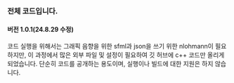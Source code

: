 ### 전체 코드입니다.
#### 버전 1.0.1(24.8.29 수정)

코드 실행을 위해서는 그래픽 음향을 위한 sfml과 json을 쓰기 위한 nlohmann이 필요하지만,
이 과정에서 많은 외부 파일 및 설정이 필요하여 깃 허브에 c++ 코드만 올리게 되었습니다.
단순히 코드를 공개하는 용도이며, 실행이나 빌드에 대한 지원은 하지 않습니다.
